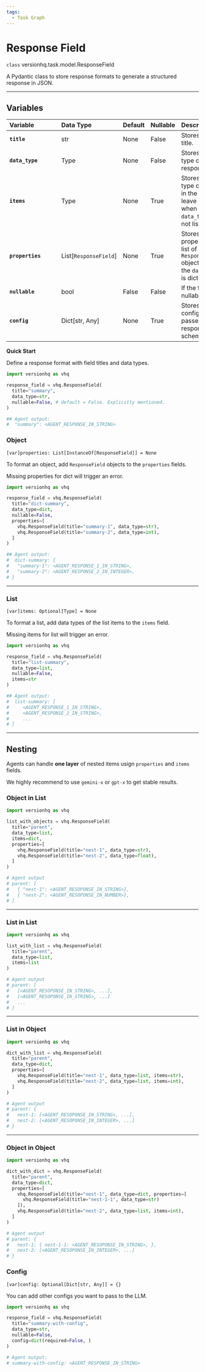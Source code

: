 ```yaml
---
tags:
  - Task Graph
---
```


# Response Field

<class>`class` versionhq.task.model.<bold>ResponseField<bold></class>

A Pydantic class to store response formats to generate a structured response in JSON.

<hr/>

## Variables

| <div style="width:120px">**Variable**</div> | **Data Type** | **Default** | **Nullable** | **Description** |
| :---               | :---  | :--- | :--- | :--- |
| **`title`**   | str | None | False | Stores a field title. |
| **`data_type`**       | Type | None | False | Stores data type of the response. |
| **`items`** | Type | None | True | Stores data type of items in the list. Can leave it None when `data_type` is not list. |
| **`properties`** | List[`ResponseField`] | None | True | Stores properties as a list of `ResponseFormat` objects when the `data_type` is dict. |
| **`nullable`** |  bool | False | False | If the field is nullable. |
| **`config`** | Dict[str, Any] | None | True | Stores other configs passed to response schema. |


**Quick Start**

Define a response format with field titles and data types.


```python
import versionhq as vhq

response_field = vhq.ResponseField(
  title="summary",
  data_type=str,
  nullable=False, # default = False. Explicitly mentioned.
)

## Agent output:
#  "summary": <AGENT_RESPONSE_IN_STRING>
```

### Object

`[var]`<bold>`properties: List[InstanceOf[ResponseField]] = None`</bold>

To format an object, add `ResponseField` objects to the `properties` fields.

Missing properties for dict will trigger an error.

```python
import versionhq as vhq

response_field = vhq.ResponseField(
  title="dict-summary",
  data_type=dict,
  nullable=False,
  properties=[
    vhq.ResponseField(title="summary-1", data_type=str),
    vhq.ResponseField(title="summary-2", data_type=int),
  ]
)

## Agent output:
#  dict-summary: {
#   "summary-1": <AGENT_RESPONSE_1_IN_STRING>,
#   "summary-2": <AGENT_RESPONSE_2_IN_INTEGER>,
# }
```

<hr />

### List

`[var]`<bold>`items: Optional[Type] = None`</bold>

To format a list, add data types of the list items to the `items` field.

Missing items for list will trigger an error.

```python
import versionhq as vhq

response_field = vhq.ResponseField(
  title="list-summary",
  data_type=list,
  nullable=False,
  items=str
)

## Agent output:
#  list-summary: [
#     <AGENT_RESPONSE_1_IN_STRING>,
#     <AGENT_RESPONSE_2_IN_STRING>,
#     ...
# ]
```

<hr />

## Nesting

Agents can handle **one layer** of nested items usign `properties` and `items` fields.

We highly recommend to use `gemini-x` or `gpt-x` to get stable results.

### Object in List

```python
import versionhq as vhq

list_with_objects = vhq.ResponseField(
  title="parent",
  data_type=list,
  items=dict,
  properties=[
    vhq.ResponseField(title="nest-1", data_type=str),
    vhq.ResponseField(title="nest-2", data_type=float),
  ]
)

# Agent output
# parent: [
#   { "nest-1": <AGENT_RESOPONSE_IN_STRING>},
#   { "nest-2": <AGENT_RESOPONSE_IN_NUMBER>},
# ]
```

<hr />

### List in List

```python
import versionhq as vhq

list_with_list = vhq.ResponseField(
  title="parent",
  data_type=list,
  items=list
)

# Agent output
# parent: [
#   [<AGENT_RESOPONSE_IN_STRING>, ...],
#   [<AGENT_RESOPONSE_IN_STRING>, ...]
#   ...
# ]
```

<hr />

### List in Object

```python
import versionhq as vhq

dict_with_list = vhq.ResponseField(
  title="parent",
  data_type=dict,
  properties=[
    vhq.ResponseField(title="nest-1", data_type=list, items=str),
    vhq.ResponseField(title="nest-2", data_type=list, items=int),
  ]
)

# Agent output
# parent: {
#   nest-1: [<AGENT_RESOPONSE_IN_STRING>, ...],
#   nest-2: [<AGENT_RESOPONSE_IN_INTEGER>, ...]
# }
```

<hr />

### Object in Object

```python
import versionhq as vhq

dict_with_dict = vhq.ResponseField(
  title="parent",
  data_type=dict,
  properties=[
    vhq.ResponseField(title="nest-1", data_type=dict, properties=[
      vhq.ResponseField(title="nest-1-1", data_type=str)
    ]),
    vhq.ResponseField(title="nest-2", data_type=list, items=int),
  ]
)

# Agent output
# parent: {
#   nest-1: { nest-1-1: <AGENT_RESOPONSE_IN_STRING>, },
#   nest-2: [<AGENT_RESOPONSE_IN_INTEGER>, ...]
# }
```

### Config

`[var]`<bold>`config: Optional[Dict[str, Any]] = {}`</bold>

You can add other configs you want to pass to the LLM.

```python
import versionhq as vhq

response_field = vhq.ResponseField(
  title="summary-with-config",
  data_type=str,
  nullable=False,
  config=dict(required=False, )
)

# Agent output:
# summary-with-config: <AGENT_RESPONSE_IN_STRING>
```
